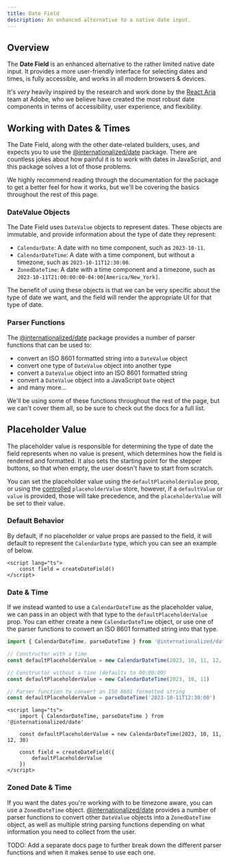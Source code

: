 ```yaml
---
title: Date Field
description: An enhanced alternative to a native date input.
---
```


<script>
	import { Preview } from '$docs/components'
	export let snippets
	export let previews
</script>

## Overview

The **Date Field** is an enhanced alternative to the rather limited native date input. It provides a
more user-friendly interface for selecting dates and times, is fully accessible, and works in all
modern browsers & devices.

It's _very_ heavily inspired by the research and work done by the
[React Aria](https://react-spectrum.adobe.com/react-aria/) team at Adobe, who we believe have
created the most robust date components in terms of accessibility, user experience, and flexibility.

## Working with Dates & Times

The Date Field, along with the other date-related builders, uses, and expects you to use the
[@internationalized/date](https://react-spectrum.adobe.com/internationalized/date/index.html)
package. There are countless jokes about how painful it is to work with dates in JavaScript, and
this package solves a lot of those problems.

We highly recommend reading through the documentation for the package to get a better feel for how
it works, but we'll be covering the basics throughout the rest of this page.

### DateValue Objects

The Date Field uses `DateValue` objects to represent dates. These objects are immutable, and provide
information about the type of date they represent:

- `CalendarDate`: A date with no time component, such as <code class="neutral">2023-10-11</code>.
- `CalendarDateTime`: A date with a time component, but without a timezone, such as
  <code class="neutral">2023-10-11T12:30:00</code>.
- `ZonedDateTime`: A date with a time component and a timezone, such as
  <code class="neutral">2023-10-11T21:00:00:00-04:00[America/New_York]</code>.

The benefit of using these objects is that we can be very specific about the type of date we want,
and the field will render the appropriate UI for that type of date.

### Parser Functions

The [@internationalized/date](https://react-spectrum.adobe.com/internationalized/date/index.html)
package provides a number of parser functions that can be used to:

- convert an ISO 8601 formatted string into a `DateValue` object
- convert one type of `DateValue` object into another type
- convert a `DateValue` object into an ISO 8601 formatted string
- convert a `DateValue` object into a JavaScript `Date` object
- and many more...

We'll be using some of these functions throughout the rest of the page, but we can't cover them all,
so be sure to check out the docs for a full list.

## Placeholder Value

The placeholder value is responsible for determining the type of date the field represents when no
value is present, which determines how the field is rendered and formatted. It also sets the
starting point for the stepper buttons, so that when empty, the user doesn't have to start from
scratch.

You can set the placeholder value using the `defaultPlaceholderValue` prop, or using the
[controlled](/docs/controlled) `placeholderValue` store, however, if a `defaultValue` or `value` is
provided, those will take precedence, and the `placeholderValue` will be set to their value.

### Default Behavior

By default, if no placeholder or value props are passed to the field, it will default to represent
the `CalendarDate` type, which you can see an example of below.

```svelte
<script lang="ts">
	const field = createDateField()
</script>
```

<Preview code={snippets.main}>
	<svelte:component this={previews.main} />
</Preview>

### Date & Time

If we instead wanted to use a `CalendarDateTime` as the placeholder value, we can pass in an object
with that type to the `defaultPlaceholderValue` prop. You can either create a new `CalendarDateTime`
object, or use one of the parser functions to convert an ISO 8601 formatted string into that type.

```ts title="A few ways to create a CalendarDateTime"
import { CalendarDateTime, parseDateTime } from '@internationalized/date'

// Constructor with a time
const defaultPlaceholderValue = new CalendarDateTime(2023, 10, 11, 12, 30)

// Constructor without a time (defaults to 00:00:00)
const defaultPlaceholderValue = new CalendarDateTime(2023, 10, 11)

// Parser function to convert an ISO 8601 formatted string
const defaultPlaceholderValue = parseDateTime('2023-10-11T12:30:00')
```

```svelte {4,7}
<script lang="ts">
	import { CalendarDateTime, parseDateTime } from '@internationalized/date'

	const defaultPlaceholderValue = new CalendarDateTime(2023, 10, 11, 12, 30)

	const field = createDateField({
		defaultPlaceholderValue
	})
</script>
```

<Preview code={snippets.dtPlaceholder}>
	<svelte:component this={previews.dtPlaceholder} />
</Preview>

### Zoned Date & Time

If you want the dates you're working with to be timezone aware, you can use a `ZonedDateTime`
object.
[@internationalized/date](https://react-spectrum.adobe.com/internationalized/date/index.html)
provides a number of parser functions to convert other `DateValue` objects into a `ZonedDateTime`
object, as well as multiple string parsing functions depending on what information you need to
collect from the user.

TODO: Add a separate docs page to further break down the different parser functions and when it
makes sense to use each one.
